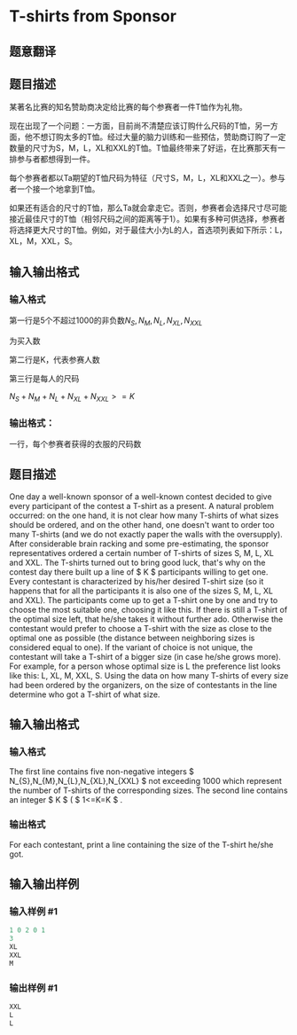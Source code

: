 # T-shirts from Sponsor

## 题意翻译

## 题目描述

某著名比赛的知名赞助商决定给比赛的每个参赛者一件T恤作为礼物。

现在出现了一个问题：一方面，目前尚不清楚应该订购什么尺码的T恤，另一方面，他不想订购太多的T恤。经过大量的脑力训练和一些预估，赞助商订购了一定数量的尺寸为S，M，L，XL和XXL的T恤。T恤最终带来了好运，在比赛那天有一排参与者都想得到一件。

每个参赛者都以Ta期望的T恤尺码为特征（尺寸S，M，L，XL和XXL之一）。参与者一个接一个地拿到T恤。

如果还有适合的尺寸的T恤，那么Ta就会拿走它。否则，参赛者会选择尺寸尽可能接近最佳尺寸的T恤（相邻尺码之间的距离等于1）。如果有多种可供选择，参赛者将选择更大尺寸的T恤。例如，对于最佳大小为L的人，首选项列表如下所示：L，XL，M，XXL，S。

## 输入输出格式

### 输入格式

第一行是5个不超过1000的非负数$N_S,N_M,N_L,N_{XL},N_{XXL}$

为买入数

第二行是K，代表参赛人数

第三行是每人的尺码

$N_{S}+N_{M}+N_{L}+N_{XL}+N_{XXL}>=K$

### 输出格式：

一行，每个参赛者获得的衣服的尺码数

## 题目描述

One day a well-known sponsor of a well-known contest decided to give every participant of the contest a T-shirt as a present. A natural problem occurred: on the one hand, it is not clear how many T-shirts of what sizes should be ordered, and on the other hand, one doesn't want to order too many T-shirts (and we do not exactly paper the walls with the oversupply). After considerable brain racking and some pre-estimating, the sponsor representatives ordered a certain number of T-shirts of sizes S, M, L, XL and XXL. The T-shirts turned out to bring good luck, that's why on the contest day there built up a line of $ K $ participants willing to get one. Every contestant is characterized by his/her desired T-shirt size (so it happens that for all the participants it is also one of the sizes S, M, L, XL and XXL). The participants come up to get a T-shirt one by one and try to choose the most suitable one, choosing it like this. If there is still a T-shirt of the optimal size left, that he/she takes it without further ado. Otherwise the contestant would prefer to choose a T-shirt with the size as close to the optimal one as possible (the distance between neighboring sizes is considered equal to one). If the variant of choice is not unique, the contestant will take a T-shirt of a bigger size (in case he/she grows more). For example, for a person whose optimal size is L the preference list looks like this: L, XL, M, XXL, S. Using the data on how many T-shirts of every size had been ordered by the organizers, on the size of contestants in the line determine who got a T-shirt of what size.

## 输入输出格式

### 输入格式

The first line contains five non-negative integers $ N_{S},N_{M},N_{L},N_{XL},N_{XXL} $ not exceeding 1000 which represent the number of T-shirts of the corresponding sizes. The second line contains an integer $ K $ ( $ 1<=K=K $ .

### 输出格式

For each contestant, print a line containing the size of the T-shirt he/she got.

## 输入输出样例

### 输入样例 #1

```cpp
1 0 2 0 1
3
XL
XXL
M

```
### 输出样例 #1

```cpp
XXL
L
L

```
